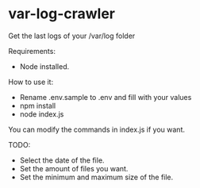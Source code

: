 # var-log-crawler
Get the last logs of your /var/log folder

Requirements:
- Node installed.

How to use it:
- Rename .env.sample to .env and fill with your values
- npm install
- node index.js

You can modify the commands in index.js if you want.

TODO:
- Select the date of the file.
- Set the amount of files you want.
- Set the minimum and maximum size of the file.
